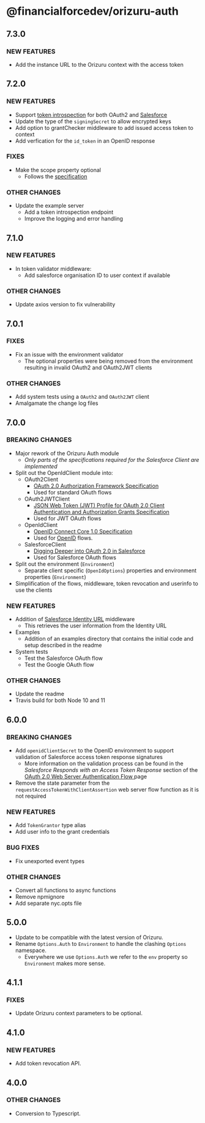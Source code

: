# @financialforcedev/orizuru-auth

## 7.3.0

### NEW FEATURES

- Add the instance URL to the Orizuru context with the access token

## 7.2.0

### NEW FEATURES

- Support [token introspection](https://tools.ietf.org/html/rfc7662) for both OAuth2 and [Salesforce](https://help.salesforce.com/articleView?id=remoteaccess_oidc_token_introspection.htm)
- Update the type of the `signingSecret` to allow encrypted keys
- Add option to grantChecker middleware to add issued access token to context
- Add verfication for the `id_token` in an OpenID response

### FIXES

- Make the scope property optional
  - Follows the [specification](https://tools.ietf.org/html/rfc6749#section-3.3)

### OTHER CHANGES

- Update the example server
  - Add a token introspection endpoint
  - Improve the logging and error handling

## 7.1.0

### NEW FEATURES

- In token validator middleware:
  - Add salesforce organisation ID to user context if available

### OTHER CHANGES

- Update axios version to fix vulnerability

## 7.0.1

### FIXES

- Fix an issue with the environment validator
  - The optional properties were being removed from the environment resulting in invalid OAuth2 and OAuth2JWT clients

### OTHER CHANGES

- Add system tests using a `OAuth2` and `OAuth2JWT` client
- Amalgamate the change log files

## 7.0.0

### BREAKING CHANGES

- Major rework of the Orizuru Auth module
  - _Only parts of the specifications required for the Salesforce Client are implemented_
- Split out the OpenIdClient module into:
  - OAuth2Client
    - [OAuth 2.0 Authorization Framework Specification](https://tools.ietf.org/html/rfc6749)
    - Used for standard OAuth flows
  - OAuth2JWTClient
    - [JSON Web Token (JWT) Profile for OAuth 2.0 Client Authentication and Authorization Grants Specification](https://tools.ietf.org/html/rfc7523)
    - Used for JWT OAuth flows
  - OpenIdClient
    - [OpenID Connect Core 1.0 Specification](https://openid.net/specs/openid-connect-core-1_0.html)
    - Used for [OpenID](https://openid.net/) flows.
  - SalesforceClient
    - [Digging Deeper into OAuth 2.0 in Salesforce](https://help.salesforce.com/articleView?id=remoteaccess_authenticate_overview.htm)
    - Used for Salesforce OAuth flows
- Split out the environment (`Environment`)
  - Separate client specific (`OpenIdOptions`) properties and environment properties (`Environment`)
- Simplification of the flows, middleware, token revocation and userinfo to use the clients

### NEW FEATURES

- Addition of [Salesforce Identity URL](https://help.salesforce.com/articleView?id=remoteaccess_using_openid.htm) middleware
  - This retrieves the user information from the Identity URL
- Examples
  - Addition of an examples directory that contains the initial code and setup described in the readme
- System tests
  - Test the Salesforce OAuth flow
  - Test the Google OAuth flow

### OTHER CHANGES

- Update the readme
- Travis build for both Node 10 and 11

## 6.0.0

### BREAKING CHANGES

- Add `openidClientSecret` to the OpenID environment to support validation of Salesforce access token response signatures
  - More information on the validation process can be found in the _Salesforce Responds with an Access Token Response_ section of the [OAuth 2.0 Web Server Authentication Flow
](https://help.salesforce.com/articleView?id=remoteaccess_oauth_web_server_flow.htm) page
- Remove the state parameter from the `requestAccessTokenWithClientAssertion` web server flow function as it is not required

### NEW FEATURES

- Add `TokenGrantor` type alias
- Add user info to the grant credentials

### BUG FIXES

- Fix unexported event types

### OTHER CHANGES

- Convert all functions to async functions
- Remove npmignore
- Add separate nyc.opts file

## 5.0.0

- Update to be compatible with the latest version of Orizuru.
- Rename `Options.Auth` to `Environment` to handle the clashing `Options` namespace.
  - Everywhere we use `Options.Auth` we refer to the `env` property so `Environment` makes more sense.

## 4.1.1

### FIXES

- Update Orizuru context parameters to be optional.

## 4.1.0

### NEW FEATURES

- Add token revocation API.

## 4.0.0

### OTHER CHANGES

- Conversion to Typescript.

